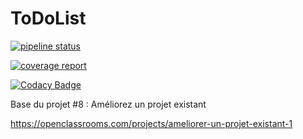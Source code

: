ToDoList
========

[![pipeline status](https://gitlab.com/Squirrel-Jo/P8ImproveToDo/badges/develop/pipeline.svg)](https://gitlab.com/Squirrel-Jo/P8ImproveToDo/-/commits/develop)

[![coverage report](https://gitlab.com/Squirrel-Jo/P8ImproveToDo/badges/develop/coverage.svg)](https://gitlab.com/Squirrel-Jo/P8ImproveToDo/-/commits/develop)

[![Codacy Badge](https://app.codacy.com/project/badge/Grade/ae0cd12410f34ebcb7b62e502eb615ef)](https://www.codacy.com/gh/CarolineDirat/P8ImproveToDo/dashboard?utm_source=github.com&amp;utm_medium=referral&amp;utm_content=CarolineDirat/P8ImproveToDo&amp;utm_campaign=Badge_Grade)

Base du projet #8 : Améliorez un projet existant

https://openclassrooms.com/projects/ameliorer-un-projet-existant-1
